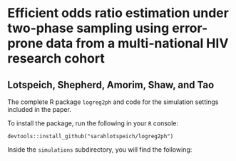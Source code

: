 # Efficient odds ratio estimation under two-phase sampling using error-prone data from a multi-national HIV research cohort
## Lotspeich, Shepherd, Amorim, Shaw, and Tao
The complete R package `logreg2ph` and code for the simulation settings included in the paper. 

To install the package, run the following in your `R` console:

`devtools::install_github("sarahlotspeich/logreg2ph")`

Inside the `simulations` subdirectory, you will find the following: 
